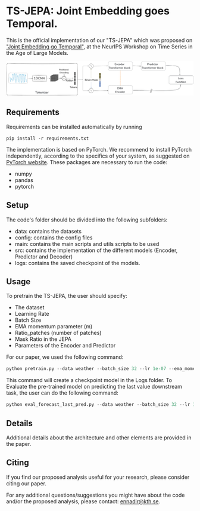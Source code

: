 # TS-JEPA: Joint Embedding goes Temporal.

This is the official implementation of our "TS-JEPA" which was proposed on ["Joint Embedding go Temporal"](https://openreview.net/forum?id=FIdbozebmy), at the NeurIPS Workshop on Time Series in the Age of Large Models.

![architecture](assets/jepa_architecture.png)

## Requirements

Requirements can be installed automatically by running
```
pip install -r requirements.txt
```
The implementation is based on PyTorch.
We recommend to install PyTorch independently, according to the specifics of your system, as suggested on [PyTorch website](https://pytorch.org/get-started/locally/).
These packages are necessary to run the code:
- numpy
- pandas
- pytorch


## Setup
The code's folder should be divided into the following subfolders:
- data: contains the datasets
- config: contains the config files
- main: contains the main scripts and utils scripts to be used
- src: contains the implementation of the different models (Encoder, Predictor and Decoder)
- logs: contains the saved checkpoint of the models.

## Usage
To pretrain the TS-JEPA, the user should specify:
- The dataset
- Learning Rate
- Batch Size
- EMA momentum parameter (m)
- Ratio_patches (number of patches)
- Mask Ratio in the JEPA
- Parameters of the Encoder and Predictor

For our paper, we used the following command:

```python
python pretrain.py --data weather --batch_size 32 --lr 1e-07 --ema_momentum 0.998 --ratio_patches 10 --mask_ratio 0.7 --encoder_embed_dim 128 --encoder_nhead 2 --encoder_num_layers 1 --predictor_embed 128 --predictor_nhead 2 --predictor_num_layers 1
```

This command will create a checkpoint model in the Logs folder. To Evaluate the pre-trained model on predicting the last value downstream task, the user can do the following command:

```python
python eval_forecast_last_pred.py --data weather --batch_size 32 --lr 1e-04 --lr_pretrain 1e-07 --mask_ratio 0.7 --ema_pretrain 0.998 --ratio_patches 10 --checkpoint_to_use 5000 --pretrain_encoder_embed_dim 128 --pretrain_encoder_nhead 2 --pretrain_encoder_num_layers 1 --pretrain_encoder_kernel_size 3 --pretrain_decoder_embed_dim 128 --pretrain_decoder_nhead 2 --pretrain_decoder_num_layers 1
```

## Details

Additional details about the architecture and other elements are provided in the paper.

## Citing
If you find our proposed analysis useful for your research, please consider citing our paper.

For any additional questions/suggestions you might have about the code and/or the proposed analysis, please contact: ennadir@kth.se.
